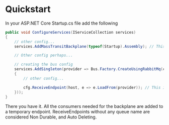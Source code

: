# Quickstart

In your ASP.NET Core Startup.cs file add the following

```csharp
public void ConfigureServices(IServiceCollection services)
{
    // other config...
    services.AddMassTransitBackplane(typeof(Startup).Assembly); // This is the first important line

    // Other config perhaps...

    // creating the bus config
    services.AddSingleton(provider => Bus.Factory.CreateUsingRabbitMq(cfg =>
    {
        // other config...

        cfg.ReceiveEndpoint(host, e => e.LoadFrom(provider)); // This is the second important line
    }));
}
```

There you have it. All the consumers needed for the backplane are added to a temporary endpoint. ReceiveEndpoints without any queue name are considered Non Durable, and Auto Deleting.